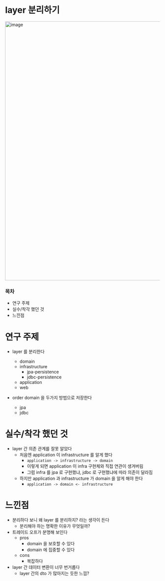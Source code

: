 # layer 분리하기

<img width="843" alt="image" src="https://user-images.githubusercontent.com/48385288/184578296-6b22cfe3-19b3-47ee-8c8e-56d8622f9bfe.png">


### 목차

- 연구 주제
- 실수/착각 했던 것
- 느낀점

# 연구 주제

- layer 를 분리한다
  - domain
  - infrastructure
    - jpa-persistence
    - jdbc-persistence
  - application
  - web
  
- order domain 을 두가지 방법으로 저장한다
  - jpa 
  - jdbc

# 실수/착각 했던 것

- layer 간 의존 관계를 잘못 알았다
  - 처음엔 application 이 infrastructure 를 알게 했다
    - `application -> infrastructure -> domain`
    - 이렇게 되면 application 이 infra 구현체와 직접 연관이 생겨버림
    - 그럼 infra 를 jpa 로 구현했냐, jdbc 로 구현했냐에 따라 의존이 달라짐
  - 하지만 application 과 infrastructure 가 domain 을 알게 해야 한다
    - `application -> domain <- infrastructure`

# 느낀점

- 분리하다 보니 왜 layer 를 분리하지? 라는 생각이 든다
  - 분리해야 하는 명확한 이유가 무엇일까?
- 트레이드 오프가 분명해 보인다
  - pros
    - domain 을 보호할 수 있다
    - domain 에 집중할 수 있다
  - cons
    - 복잡하다
- layer 간 데이터 변환이 너무 번거롭다
  - layer 간의 dto 가 많아지는 듯한 느낌?